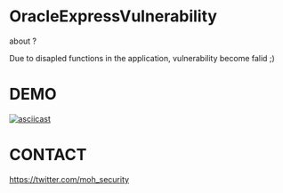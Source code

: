 # OracleExpressVulnerability

about ?

Due to disapled functions in the application, vulnerability become falid ;) 

# DEMO 

[![asciicast](https://image.ibb.co/nxUYGR/11111.png)](https://asciinema.org/a/cEsnYGiJCAmiFTuseVlpkRmsf)


# CONTACT 

https://twitter.com/moh_security
